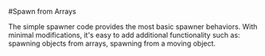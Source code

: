 #Spawn from Arrays

The simple spawner code provides the most basic spawner behaviors.  With minimal modifications, it's easy to add additional functionality such as: spawning objects from arrays, spawning from a moving object.  